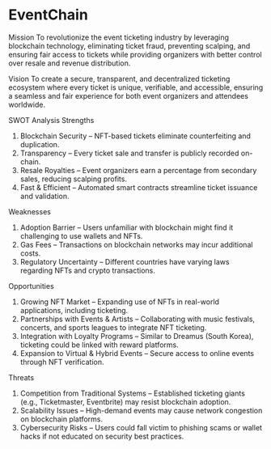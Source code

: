 # EventChain
Mission
To revolutionize the event ticketing industry by leveraging blockchain technology, eliminating ticket fraud, preventing scalping, and ensuring fair access to tickets while providing organizers with better control over resale and revenue distribution.

Vision
To create a secure, transparent, and decentralized ticketing ecosystem where every ticket is unique, verifiable, and accessible, ensuring a seamless and fair experience for both event organizers and attendees worldwide.

SWOT Analysis
Strengths 
1. Blockchain Security – NFT-based tickets eliminate counterfeiting and duplication.
2. Transparency – Every ticket sale and transfer is publicly recorded on-chain.
3. Resale Royalties – Event organizers earn a percentage from secondary sales, reducing scalping profits.
4. Fast & Efficient – Automated smart contracts streamline ticket issuance and validation.

Weaknesses
1. Adoption Barrier – Users unfamiliar with blockchain might find it challenging to use wallets and NFTs.
2. Gas Fees – Transactions on blockchain networks may incur additional costs.
3. Regulatory Uncertainty – Different countries have varying laws regarding NFTs and crypto transactions.

Opportunities
1. Growing NFT Market – Expanding use of NFTs in real-world applications, including ticketing.
2. Partnerships with Events & Artists – Collaborating with music festivals, concerts, and sports leagues to integrate NFT ticketing.
3. Integration with Loyalty Programs – Similar to Dreamus (South Korea), ticketing could be linked with reward platforms.
4. Expansion to Virtual & Hybrid Events – Secure access to online events through NFT verification.

Threats
1. Competition from Traditional Systems – Established ticketing giants (e.g., Ticketmaster, Eventbrite) may resist blockchain adoption.
2. Scalability Issues – High-demand events may cause network congestion on blockchain platforms.
3. Cybersecurity Risks – Users could fall victim to phishing scams or wallet hacks if not educated on security best practices.

